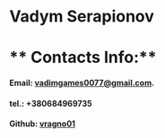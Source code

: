 # **Vadym Serapionov**

# ** Contacts Info:**

#### Email: vadimgames0077@gmail.com. 
#### tel.: +380684969735
#### Github: [vragno01](https://github.com/vragno01)